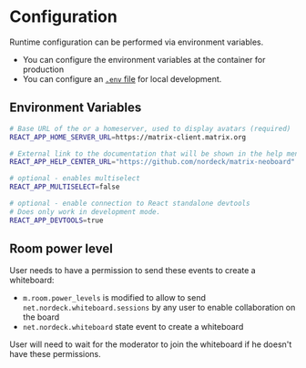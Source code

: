 # Configuration

Runtime configuration can be performed via environment variables.

- You can configure the environment variables at the container for production
- You can configure an [`.env` file](https://create-react-app.dev/docs/adding-custom-environment-variables/#adding-development-environment-variables-in-env) for local development.

## Environment Variables

```sh
# Base URL of the or a homeserver, used to display avatars (required)
REACT_APP_HOME_SERVER_URL=https://matrix-client.matrix.org

# External link to the documentation that will be shown in the help menu if defined.
REACT_APP_HELP_CENTER_URL="https://github.com/nordeck/matrix-neoboard"

# optional - enables multiselect
REACT_APP_MULTISELECT=false

# optional - enable connection to React standalone devtools
# Does only work in development mode.
REACT_APP_DEVTOOLS=true
```

## Room power level

User needs to have a permission to send these events to create a whiteboard:

- `m.room.power_levels` is modified to allow to send `net.nordeck.whiteboard.sessions` by any user to enable collaboration on the board
- `net.nordeck.whiteboard` state event to create a whiteboard

User will need to wait for the moderator to join the whiteboard if he doesn't have these permissions.
